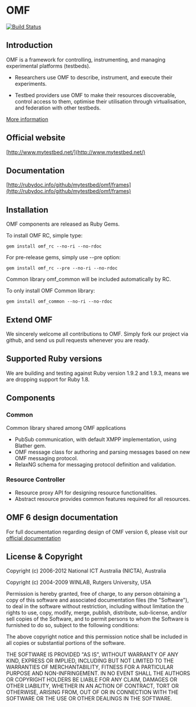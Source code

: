 # OMF

[![Build Status](https://secure.travis-ci.org/mytestbed/omf.png)](http://travis-ci.org/mytestbed/omf)

## Introduction

OMF is a framework for controlling, instrumenting, and managing experimental platforms (testbeds).

* Researchers use OMF to describe, instrument, and execute their experiments.

* Testbed providers use OMF to make their resources discoverable, control access to them, optimise their utilisation through virtualisation, and federation with other testbeds.

[More information](https://omf.mytestbed.net/projects/omf/wiki/Introduction)

## Official website

[http://www.mytestbed.net/](http://www.mytestbed.net/)

## Documentation

[http://rubydoc.info/github/mytestbed/omf/frames](http://rubydoc.info/github/mytestbed/omf/frames)

## Installation

OMF components are released as Ruby Gems.

To install OMF RC, simple type:

    gem install omf_rc --no-ri --no-rdoc

For pre-release gems, simply use --pre option:

    gem install omf_rc --pre --no-ri --no-rdoc

Common library omf\_common will be included automatically by RC.

To only install OMF Common library:

    gem install omf_common --no-ri --no-rdoc

## Extend OMF

We sincerely welcome all contributions to OMF. Simply fork our project via github, and send us pull requests whenever you are ready.

## Supported Ruby versions

We are building and testing against Ruby version 1.9.2 and 1.9.3, means we are dropping support for Ruby 1.8.

## Components

### Common

Common library shared among OMF applications

* PubSub communication, with default XMPP implementation, using Blather gem.
* OMF message class for authoring and parsing messages based on new OMF messaging protocol.
* RelaxNG schema for messaging protocol definition and validation.

### Resource Controller

* Resource proxy API for designing resource functionalities.
* Abstract resource provides common features required for all resources.

## OMF 6 design documentation

For full documentation regarding design of OMF version 6, please visit our [official documentation](http://omf.mytestbed.net/projects/omf/wiki/Architectural_Foundation)

## License & Copyright

Copyright (c) 2006-2012 National ICT Australia (NICTA), Australia

Copyright (c) 2004-2009 WINLAB, Rutgers University, USA

Permission is hereby granted, free of charge, to any person obtaining a copy of this software and associated documentation files (the "Software"), to deal
in the software without restriction, including without limitation the rights to use, copy, modify, merge, publish, distribute, sub-license, and/or sell
copies of the Software, and to permit persons to whom the Software is furnished to do so, subject to the following conditions:

The above copyright notice and this permission notice shall be included in all copies or substantial portions of the software.

THE SOFTWARE IS PROVIDED "AS IS", WITHOUT WARRANTY OF ANY KIND, EXPRESS OR IMPLIED, INCLUDING BUT NOT LIMITED TO THE WARRANTIES OF MERCHANTABILITY, FITNESS FOR A PARTICULAR PURPOSE AND NON-INFRINGEMENT. IN NO EVENT SHALL THE AUTHORS OR COPYRIGHT HOLDERS BE LIABLE FOR ANY CLAIM, DAMAGES OR OTHER LIABILITY, WHETHER IN AN ACTION OF CONTRACT, TORT OR OTHERWISE, ARISING FROM, OUT OF OR IN CONNECTION WITH THE SOFTWARE OR THE USE OR OTHER DEALINGS IN THE SOFTWARE.
